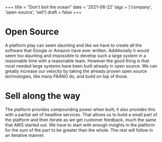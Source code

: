 +++
title = "Don't boil the ocean"
date = '2021-06-22'
tags = ['company', 'open-source', 'sell']
draft = false
+++

# Open Source

A platform play can seem daunting and like we have to create all the software
that Google or Amazon have ever written. Additionally it would seem too daunting
and impossible to develop such a large system in a reasonable time with a
reasonable team. However the good thing is that most needed large systems have
been built already in open source. We can greatly increase our velocity by
taking the already proven open source technologies, like many FAANG do, and
build on top of those.

# Sell along the way

The platform provides compounding power when built; it also provides this with a
partial set of headline services. That allows us to build a small part of the
platform and then iterate as we get customer feedback, much the same that AWS
started out. We have to start with enough insights in the platform for the sum
of the part to be greater than the whole. The rest will follow in an iterative
manner.
